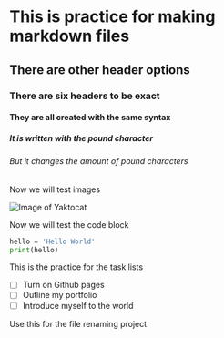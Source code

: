 # This is practice for making markdown files

## There are other header options

### There are six headers to be exact

#### They are all created with the same syntax

##### It is written with the pound character

###### But it changes the amount of pound characters

Now we will test images

![Image of Yaktocat](https://octodex.github.com/images/yaktocat.png)

Now we will test the code block

```Python
hello = 'Hello World'
print(hello)
```

This is the practice for the task lists

- [ ] Turn on Github pages
- [ ] Outline my portfolio
- [ ] Introduce myself to the world

Use this for the file renaming project
